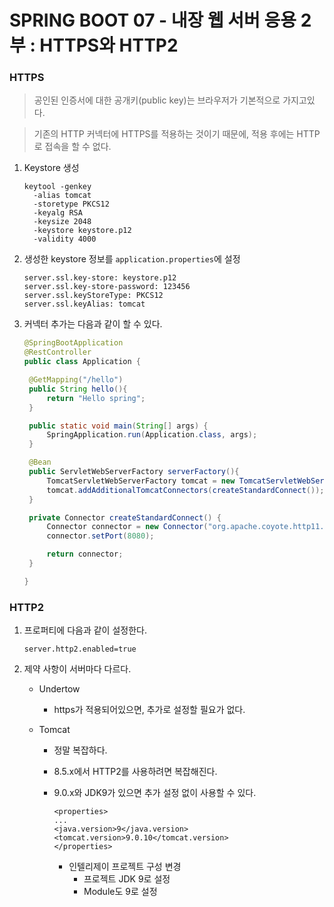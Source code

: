 # SPRING BOOT 07 - 내장 웹 서버 응용 2부 : HTTPS와 HTTP2

### HTTPS

> 공인된 인증서에 대한 공개키(public key)는 브라우저가 기본적으로 가지고있다.

> 기존의 HTTP 커넥터에 HTTPS를 적용하는 것이기 때문에, 적용 후에는 HTTP로 접속을 할 수 없다.

1. Keystore 생성

   ```
   keytool -genkey 
     -alias tomcat 
     -storetype PKCS12 
     -keyalg RSA 
     -keysize 2048 
     -keystore keystore.p12 
     -validity 4000
   ```

2. 생성한 keystore 정보를 `application.properties`에 설정

   ```
   server.ssl.key-store: keystore.p12
   server.ssl.key-store-password: 123456
   server.ssl.keyStoreType: PKCS12
   server.ssl.keyAlias: tomcat
   ```

3. 커넥터 추가는 다음과 같이 할 수 있다.

   ```java
   @SpringBootApplication
   @RestController
   public class Application {
   
   	@GetMapping("/hello")
   	public String hello(){
   		return "Hello spring";
   	}
   
   	public static void main(String[] args) {
   		SpringApplication.run(Application.class, args);
   	}
   
   	@Bean
   	public ServletWebServerFactory serverFactory(){
   		TomcatServletWebServerFactory tomcat = new TomcatServletWebServerFactory(());
   		tomcat.addAdditionalTomcatConnectors(createStandardConnect());
   	}
   
   	private Connector createStandardConnect() {
   		Connector connector = new Connector("org.apache.coyote.http11.Http11NioProtocal");
   		connector.setPort(8080);
   
   		return connector;
   	}
   
   }
   ```

   



### HTTP2

1. 프로퍼티에 다음과 같이 설정한다.

   ```
   server.http2.enabled=true
   ```

2. 제약 사항이 서버마다 다르다.

   * Undertow

     * https가 적용되어있으면, 추가로 설정할 필요가 없다.

   * Tomcat

     * 정말 복잡하다.

     * 8.5.x에서 HTTP2를 사용하려면 복잡해진다.

     * 9.0.x와 JDK9가 있으면 추가 설정 없이 사용할 수 있다.

       ```
       <properties>
       ...
       <java.version>9</java.version>
       <tomcat.version>9.0.10</tomcat.version>
       </properties>
       ```

       * 인텔리제이 프로젝트 구성 변경
         * 프로젝트 JDK 9로 설정
         * Module도 9로 설정



